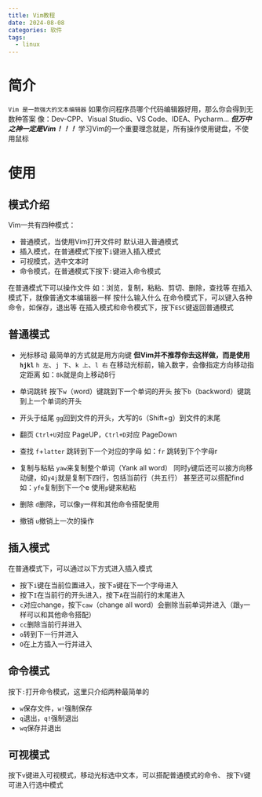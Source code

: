 ```yaml
---
title: Vim教程
date: 2024-08-08
categories: 软件
tags:
  - linux
---
```

# 简介
`Vim 是一款强大的文本编辑器`
如果你问程序员哪个代码编辑器好用，那么你会得到无数种答案
像：Dev-CPP、Visual Studio、VS Code、IDEA、Pycharm...
***但万中之神一定是Vim！！！***
学习Vim的一个重要理念就是，所有操作使用键盘，不使用鼠标
 
# 使用
## 模式介绍
Vim一共有四种模式：
- 普通模式，当使用Vim打开文件时 默认进入普通模式
- 插入模式，在普通模式下按下`i`键进入插入模式
- 可视模式，选中文本时
- 命令模式，在普通模式下按下`:`键进入命令模式

在普通模式下可以操作文件 如：浏览，复制，粘粘、剪切、删除，查找等
在插入模式下，就像普通文本编辑器一样 按什么输入什么
在命令模式下，可以键入各种命令，如保存，退出等
在插入模式和命令模式下，按下`ESC`键返回普通模式
## 普通模式
- 光标移动
	最简单的方式就是用方向键 **但Vim并不推荐你去这样做，而是使用`hjkl`**
	`h 左`、`j 下`、`k 上`、`l 右`
	在移动光标前，输入数字，会像指定方向移动指定距离 如：`8k`就是向上移动8行
	
- 单词跳转
	按下`w`（word）键跳到下一个单词的开头 按下`b`（backword）键跳到上一个单词的开头
	
- 开头于结尾
	`gg`回到文件的开头，大写的`G`（Shift+g）到文件的末尾
	
- 翻页
	`Ctrl+U`对应 PageUP，`Ctrl+D`对应 PageDown
	
- 查找
	`f`+`latter` 跳转到下一个对应的字母 如：`fr` 跳转到下个字母r
	
- 复制与粘粘
	`yaw`来复制整个单词（Yank all word）
	同时`y`键后还可以接方向移动键，如`y4j`就是复制下四行，包括当前行（共五行）
	甚至还可以搭配find 如：`yfe`复制到下一个e
	使用`p`键来粘粘
	
- 删除 
	`d`删除，可以像`y`一样和其他命令搭配使用
	
- 撤销
	`u`撤销上一次的操作
## 插入模式
在普通模式下，可以通过以下方式进入插入模式
- 按下`i`键在当前位置进入，按下`a`键在下一个字母进入
- 按下`I`在当前行的开头进入，按下`A`在当前行的末尾进入
- `c`对应change，按下`caw`（change all word）会删除当前单词并进入（跟`y`一样可以和其他命令搭配）
- `cc`删除当前行并进入
- `o`转到下一行并进入
- `O`在上方插入一行并进入

## 命令模式
按下`:`打开命令模式，这里只介绍两种最简单的
- `w`保存文件，`w!`强制保存
- `q`退出，`q!`强制退出
- `wq`保存并退出

## 可视模式
按下`v`键进入可视模式，移动光标选中文本，可以搭配普通模式的命令、
按下`V`键可进入行选中模式